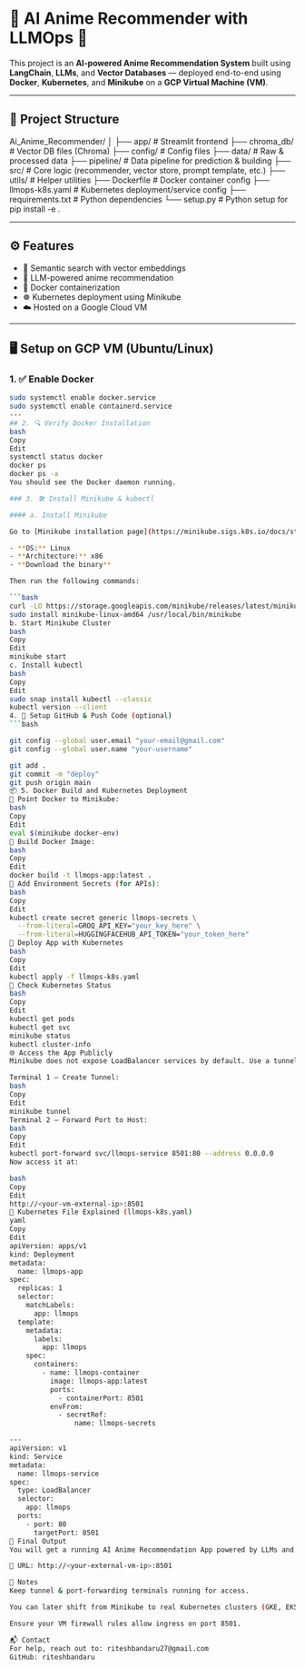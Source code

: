 # 🎌 AI Anime Recommender with LLMOps 🚀

This project is an **AI-powered Anime Recommendation System** built using **LangChain**, **LLMs**, and **Vector Databases** — deployed end-to-end using **Docker**, **Kubernetes**, and **Minikube** on a **GCP Virtual Machine (VM)**.

---

## 📁 Project Structure

Ai_Anime_Recommender/
│
├── app/ # Streamlit frontend
├── chroma_db/ # Vector DB files (Chroma)
├── config/ # Config files
├── data/ # Raw & processed data
├── pipeline/ # Data pipeline for prediction & building
├── src/ # Core logic (recommender, vector store, prompt template, etc.)
├── utils/ # Helper utilities
├── Dockerfile # Docker container config
├── llmops-k8s.yaml # Kubernetes deployment/service config
├── requirements.txt # Python dependencies
└── setup.py # Python setup for pip install -e .



---

## ⚙️ Features

- 🔎 Semantic search with vector embeddings
- 🧠 LLM-powered anime recommendation
- 🐳 Docker containerization
- ☸️ Kubernetes deployment using Minikube
- ☁️ Hosted on a Google Cloud VM

---

## 🖥️ Setup on GCP VM (Ubuntu/Linux)

### 1. ✅ Enable Docker

```bash
sudo systemctl enable docker.service
sudo systemctl enable containerd.service
---
## 2. 🔍 Verify Docker Installation
bash
Copy
Edit
systemctl status docker
docker ps
docker ps -a
You should see the Docker daemon running.

### 3. 🛠️ Install Minikube & kubectl

#### a. Install Minikube

Go to [Minikube installation page](https://minikube.sigs.k8s.io/docs/start/ ), choose:

- **OS:** Linux  
- **Architecture:** x86  
- **Download the binary**

Then run the following commands:

```bash
curl -LO https://storage.googleapis.com/minikube/releases/latest/minikube-linux-amd64 
sudo install minikube-linux-amd64 /usr/local/bin/minikube
b. Start Minikube Cluster
bash
Copy
Edit
minikube start
c. Install kubectl
bash
Copy
Edit
sudo snap install kubectl --classic
kubectl version --client
4. 🔐 Setup GitHub & Push Code (optional)
```bash

git config --global user.email "your-email@gmail.com"
git config --global user.name "your-username"

git add .
git commit -m "deploy"
git push origin main
📦 5. Docker Build and Kubernetes Deployment
🐳 Point Docker to Minikube:
bash
Copy
Edit
eval $(minikube docker-env)
🔨 Build Docker Image:
bash
Copy
Edit
docker build -t llmops-app:latest .
🔑 Add Environment Secrets (for APIs):
bash
Copy
Edit
kubectl create secret generic llmops-secrets \
  --from-literal=GROQ_API_KEY="your_key_here" \
  --from-literal=HUGGINGFACEHUB_API_TOKEN="your_token_here"
🚀 Deploy App with Kubernetes
bash
Copy
Edit
kubectl apply -f llmops-k8s.yaml
🧠 Check Kubernetes Status
bash
Copy
Edit
kubectl get pods
kubectl get svc
minikube status
kubectl cluster-info
🌐 Access the App Publicly
Minikube does not expose LoadBalancer services by default. Use a tunnel + port-forward.

Terminal 1 – Create Tunnel:
bash
Copy
Edit
minikube tunnel
Terminal 2 – Forward Port to Host:
bash
Copy
Edit
kubectl port-forward svc/llmops-service 8501:80 --address 0.0.0.0
Now access it at:

bash
Copy
Edit
http://<your-vm-external-ip>:8501
🧾 Kubernetes File Explained (llmops-k8s.yaml)
yaml
Copy
Edit
apiVersion: apps/v1
kind: Deployment
metadata:
  name: llmops-app
spec:
  replicas: 1
  selector:
    matchLabels:
      app: llmops
  template:
    metadata:
      labels:
        app: llmops
    spec:
      containers:
        - name: llmops-container
          image: llmops-app:latest
          ports:
            - containerPort: 8501
          envFrom:
            - secretRef:
                name: llmops-secrets

---
apiVersion: v1
kind: Service
metadata:
  name: llmops-service
spec:
  type: LoadBalancer
  selector:
    app: llmops
  ports:
    - port: 80
      targetPort: 8501
🎯 Final Output
You will get a running AI Anime Recommendation App powered by LLMs and served through Kubernetes on GCP:

📍 URL: http://<your-external-vm-ip>:8501

📌 Notes
Keep tunnel & port-forwarding terminals running for access.

You can later shift from Minikube to real Kubernetes clusters (GKE, EKS, AKS).

Ensure your VM firewall rules allow ingress on port 8501.

📬 Contact
For help, reach out to: riteshbandaru27@gmail.com
GitHub: riteshbandaru

